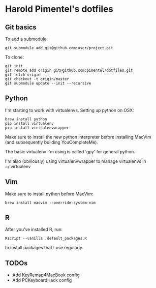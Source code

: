 # Harold Pimentel's dotfiles

## Git basics

To add a submodule:

    git submodule add git@github.com:user/project.git

To clone:

    git init
    git remote add origin git@github.com:pimentel/dotfiles.git
    git fetch origin
    git checkout -t origin/master
    git submodule update --init --recursive

## Python

I'm starting to work with virtualenvs. Setting up python on OSX:

    brew install python
    pip install virtualenv
    pip install virtualenvwrapper

Make sure to install the new python interpreter before installing MacVim (and
subsequently building YouCompleteMe).

The basic virtualenv I'm using is called 'gpy' for general python.

I'm also (obviously) using virtualenvwrapper to manage virtualenvs in
~/.virtualenv

## Vim

Make sure to install python before MacVim:

    brew install macvim --override-system-vim

## R

After you've installed R, run:

    Rscript --vanilla .default_packages.R

to install packages that I use regularly.

## TODOs
- Add KeyRemap4MacBook config
- Add PCKeyboardHack config

